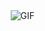 <img align="right" alt="GIF" src="https://raw.githubusercontent.com/haoruilee/haoruilee/master/pic/pusheencode.gif" />
